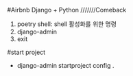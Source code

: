 #Airbnb Django + Python ///////Comeback

1. poetry shell: shell 활성화를 위한 명령
2. django-admin
3. exit

#start project

- django-admin startproject config .
